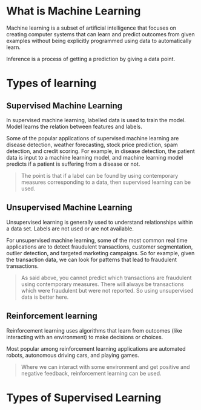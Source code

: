 # What is Machine Learning

Machine learning is a subset of artificial intelligence that focuses on creating computer systems that can learn and predict outcomes from given examples without being explicitly programmed using data to automatically learn. 

Inference is a process of getting a prediction by giving a data point.

# Types of learning

## Supervised Machine Learning

In supervised machine learning, labelled data is used to train the model. Model learns the relation between features and labels.

Some of the popular applications of supervised machine learning are disease detection, weather forecasting, stock price prediction, spam detection, and credit scoring. For example, in disease detection, the patient data is input to a machine learning model, and machine learning model predicts if a patient is suffering from a disease or not.

> The point is that if a label can be found by using contemporary measures corresponding to a data, then supervised learning can be used.

## Unsupervised Machine Learning
Unsupervised learning is generally used to understand relationships within a data set. Labels are not used or are not available.

For unsupervised machine learning, some of the most common real time applications are to detect fraudulent transactions, customer segmentation, outlier detection, and targeted marketing campaigns. So for example, given the transaction data, we can look for patterns that lead to fraudulent transactions.

> As said above, you cannot predict which transactions are fraudulent using contemporary measures. There will always be transactions which were fraudulent but were not reported. So using unsupervised data is better here.

## Reinforcement learning

Reinforcement learning uses algorithms that learn from outcomes (like interacting with an environment) to make decisions or choices.

Most popular among reinforcement learning applications are automated robots, autonomous driving cars, and playing games.

> Where we can interact with some environment and get positive and negative feedback, reinforcement learning can be used.


# Types of Supervised Learning

